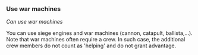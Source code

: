 
### Use war machines

_Can use war machines_

You can use siege engines and war machines (cannon, catapult, ballista,...). Note that war machines often require a crew. In such case, the additional crew members do not count as 'helping' and do not grant advantage.
